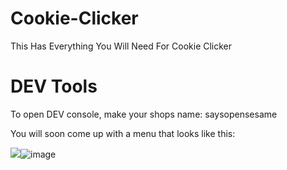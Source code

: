 # Cookie-Clicker
This Has Everything You Will Need For Cookie Clicker

# DEV Tools

To open DEV console, make your shops name: <anything> saysopensesame
  
  You will soon come up with a menu that looks like this:
  
<img src="blob:chrome-untrusted://media-app/609bf226-f565-47bc-8064-1643976205c1" />![image](https://user-images.githubusercontent.com/93392542/139755970-7b82f4ed-817d-4973-abe4-843fc4e70bc5.png)
